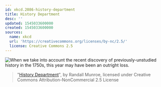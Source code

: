 ```yaml
---
id: xkcd.2086-history-department
title: History Department
desc: ''
updated: 1545033600000
created: 1545033600000
sources:
  name: xkcd
  url: 'https://creativecommons.org/licenses/by-nc/2.5/'
  license: Creative Commons 2.5
---
```

![When we take into account the recent discovery of previously-unstudied history in the 1750s, this year may have been an outright loss.](https://imgs.xkcd.com/comics/history_department.png)
> "[History Department](https://xkcd.com/2086/)", by Randall Munroe, licensed under Creative Commons Attribution-NonCommercial 2.5 License
